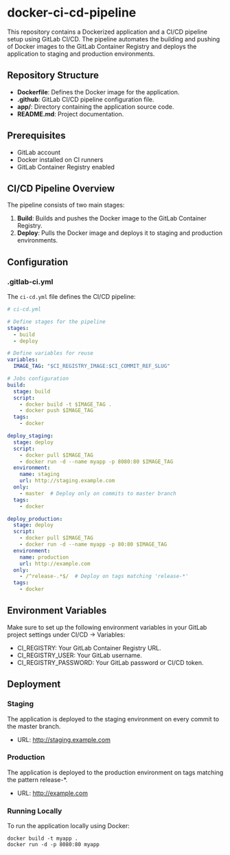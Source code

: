 # docker-ci-cd-pipeline

This repository contains a Dockerized application and a CI/CD pipeline setup using GitLab CI/CD. The pipeline automates the building and pushing of Docker images to the GitLab Container Registry and deploys the application to staging and production environments.

## Repository Structure

- **Dockerfile**: Defines the Docker image for the application.
- **.github**: GitLab CI/CD pipeline configuration file.
- **app/**: Directory containing the application source code.
- **README.md**: Project documentation.

## Prerequisites

- GitLab account
- Docker installed on CI runners
- GitLab Container Registry enabled

## CI/CD Pipeline Overview

The pipeline consists of two main stages:

1. **Build**: Builds and pushes the Docker image to the GitLab Container Registry.
2. **Deploy**: Pulls the Docker image and deploys it to staging and production environments.

## Configuration

### .gitlab-ci.yml

The `ci-cd.yml` file defines the CI/CD pipeline:

```yaml
# ci-cd.yml

# Define stages for the pipeline
stages:
  - build
  - deploy

# Define variables for reuse
variables:
  IMAGE_TAG: "$CI_REGISTRY_IMAGE:$CI_COMMIT_REF_SLUG"

# Jobs configuration
build:
  stage: build
  script:
    - docker build -t $IMAGE_TAG .
    - docker push $IMAGE_TAG
  tags:
    - docker

deploy_staging:
  stage: deploy
  script:
    - docker pull $IMAGE_TAG
    - docker run -d --name myapp -p 8080:80 $IMAGE_TAG
  environment:
    name: staging
    url: http://staging.example.com
  only:
    - master  # Deploy only on commits to master branch
  tags:
    - docker

deploy_production:
  stage: deploy
  script:
    - docker pull $IMAGE_TAG
    - docker run -d --name myapp -p 80:80 $IMAGE_TAG
  environment:
    name: production
    url: http://example.com
  only:
    - /^release-.*$/  # Deploy on tags matching 'release-*'
  tags:
    - docker
```

## Environment Variables
Make sure to set up the following environment variables in your GitLab project settings under CI/CD -> Variables:

- CI_REGISTRY: Your GitLab Container Registry URL.
- CI_REGISTRY_USER: Your GitLab username.
- CI_REGISTRY_PASSWORD: Your GitLab password or CI/CD token.

## Deployment
### Staging
The application is deployed to the staging environment on every commit to the master branch.

- URL: http://staging.example.com
### Production
The application is deployed to the production environment on tags matching the pattern release-*.

- URL: http://example.com
### Running Locally
To run the application locally using Docker:
```
docker build -t myapp .
docker run -d -p 8080:80 myapp



